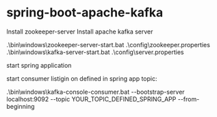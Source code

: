 # spring-boot-apache-kafka

Install zookeeper-server
Install apache kafka server

.\bin\windows\zookeeper-server-start.bat .\config\zookeeper.properties
.\bin\windows\kafka-server-start.bat .\config\server.properties

start spring application

start consumer listigin on defined in spring app topic:

.\bin\windows\kafka-console-consumer.bat --bootstrap-server localhost:9092 --topic YOUR_TOPIC_DEFINED_SPRING_APP --from-beginning



